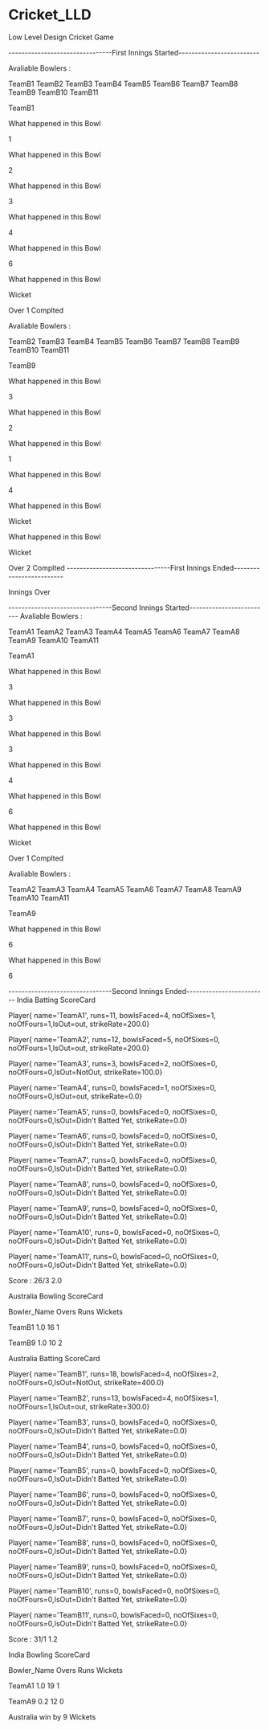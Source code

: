 # Cricket_LLD
Low Level Design Cricket Game

--------------------------------First Innings Started-------------------------

Avaliable Bowlers :

TeamB1 TeamB2 TeamB3 TeamB4 TeamB5 TeamB6 TeamB7 TeamB8 TeamB9 TeamB10 TeamB11 

TeamB1

What happened in this Bowl

1

What happened in this Bowl

2

What happened in this Bowl

3

What happened in this Bowl

4

What happened in this Bowl

6

What happened in this Bowl

Wicket

Over 1 Complted

Avaliable Bowlers :

TeamB2 TeamB3 TeamB4 TeamB5 TeamB6 TeamB7 TeamB8 TeamB9 TeamB10 TeamB11 

TeamB9

What happened in this Bowl

3

What happened in this Bowl

2

What happened in this Bowl

1

What happened in this Bowl

4

What happened in this Bowl

Wicket

What happened in this Bowl

Wicket

Over 2 Complted
--------------------------------First Innings Ended-------------------------

Innings Over

--------------------------------Second Innings Started-------------------------
Avaliable Bowlers :

TeamA1 TeamA2 TeamA3 TeamA4 TeamA5 TeamA6 TeamA7 TeamA8 TeamA9 TeamA10 TeamA11 

TeamA1

What happened in this Bowl

3

What happened in this Bowl

3

What happened in this Bowl

3

What happened in this Bowl

4

What happened in this Bowl

6

What happened in this Bowl

Wicket

Over 1 Complted

Avaliable Bowlers :

TeamA2 TeamA3 TeamA4 TeamA5 TeamA6 TeamA7 TeamA8 TeamA9 TeamA10 TeamA11 

TeamA9

What happened in this Bowl

6

What happened in this Bowl

6

--------------------------------Second Innings Ended-------------------------
India Batting ScoreCard

Player{ name='TeamA1', runs=11, bowlsFaced=4, noOfSixes=1, noOfFours=1,IsOut=out, strikeRate=200.0}

Player{ name='TeamA2', runs=12, bowlsFaced=5, noOfSixes=0, noOfFours=1,IsOut=out, strikeRate=200.0}

Player{ name='TeamA3', runs=3, bowlsFaced=2, noOfSixes=0, noOfFours=0,IsOut=NotOut, strikeRate=100.0}

Player{ name='TeamA4', runs=0, bowlsFaced=1, noOfSixes=0, noOfFours=0,IsOut=out, strikeRate=0.0}

Player{ name='TeamA5', runs=0, bowlsFaced=0, noOfSixes=0, noOfFours=0,IsOut=Didn't Batted Yet, strikeRate=0.0}

Player{ name='TeamA6', runs=0, bowlsFaced=0, noOfSixes=0, noOfFours=0,IsOut=Didn't Batted Yet, strikeRate=0.0}

Player{ name='TeamA7', runs=0, bowlsFaced=0, noOfSixes=0, noOfFours=0,IsOut=Didn't Batted Yet, strikeRate=0.0}

Player{ name='TeamA8', runs=0, bowlsFaced=0, noOfSixes=0, noOfFours=0,IsOut=Didn't Batted Yet, strikeRate=0.0}

Player{ name='TeamA9', runs=0, bowlsFaced=0, noOfSixes=0, noOfFours=0,IsOut=Didn't Batted Yet, strikeRate=0.0}

Player{ name='TeamA10', runs=0, bowlsFaced=0, noOfSixes=0, noOfFours=0,IsOut=Didn't Batted Yet, strikeRate=0.0}

Player{ name='TeamA11', runs=0, bowlsFaced=0, noOfSixes=0, noOfFours=0,IsOut=Didn't Batted Yet, strikeRate=0.0}

Score : 26/3  2.0

Australia Bowling ScoreCard

Bowler_Name     Overs      Runs     Wickets

TeamB1         1.0           16       1

TeamB9         1.0           10       2

Australia Batting ScoreCard

Player{ name='TeamB1', runs=18, bowlsFaced=4, noOfSixes=2, noOfFours=0,IsOut=NotOut, strikeRate=400.0}

Player{ name='TeamB2', runs=13, bowlsFaced=4, noOfSixes=1, noOfFours=1,IsOut=out, strikeRate=300.0}

Player{ name='TeamB3', runs=0, bowlsFaced=0, noOfSixes=0, noOfFours=0,IsOut=Didn't Batted Yet, strikeRate=0.0}

Player{ name='TeamB4', runs=0, bowlsFaced=0, noOfSixes=0, noOfFours=0,IsOut=Didn't Batted Yet, strikeRate=0.0}

Player{ name='TeamB5', runs=0, bowlsFaced=0, noOfSixes=0, noOfFours=0,IsOut=Didn't Batted Yet, strikeRate=0.0}

Player{ name='TeamB6', runs=0, bowlsFaced=0, noOfSixes=0, noOfFours=0,IsOut=Didn't Batted Yet, strikeRate=0.0}

Player{ name='TeamB7', runs=0, bowlsFaced=0, noOfSixes=0, noOfFours=0,IsOut=Didn't Batted Yet, strikeRate=0.0}

Player{ name='TeamB8', runs=0, bowlsFaced=0, noOfSixes=0, noOfFours=0,IsOut=Didn't Batted Yet, strikeRate=0.0}

Player{ name='TeamB9', runs=0, bowlsFaced=0, noOfSixes=0, noOfFours=0,IsOut=Didn't Batted Yet, strikeRate=0.0}

Player{ name='TeamB10', runs=0, bowlsFaced=0, noOfSixes=0, noOfFours=0,IsOut=Didn't Batted Yet, strikeRate=0.0}

Player{ name='TeamB11', runs=0, bowlsFaced=0, noOfSixes=0, noOfFours=0,IsOut=Didn't Batted Yet, strikeRate=0.0}

Score : 31/1  1.2

India Bowling ScoreCard

Bowler_Name     Overs      Runs     Wickets

TeamA1         1.0           19       1

TeamA9         0.2           12       0

Australia win by 9 Wickets


